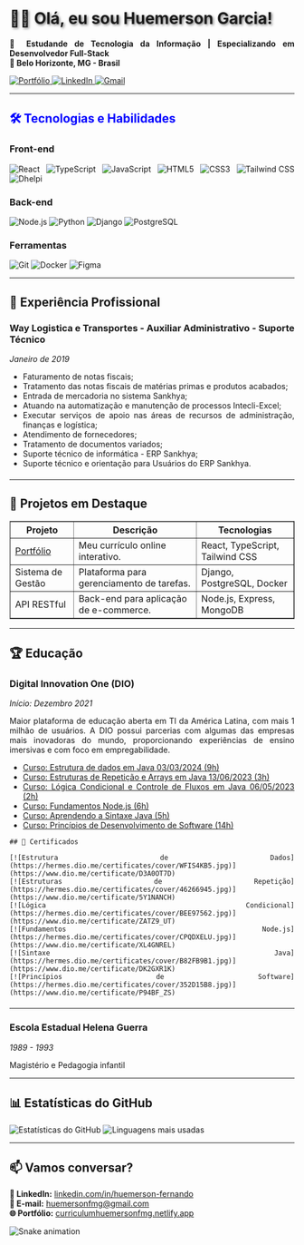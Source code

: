 <div align="justify">
  <h1 style="text-shadow: 2px 2px 4px rgba(0, 0, 0, 0.5);">👨‍⚖️ Olá, eu sou Huemerson Garcia!</h1>

  <p style="text-align: justify;">
    <strong>💼 Estudande de Tecnologia da Informação | Especializando em Desenvolvedor Full-Stack</strong><br>
    <strong>📍 Belo Horizonte, MG - Brasil</strong>
  </p>

  <p>
    <a href="https://curriculumhuemersonfmg.netlify.app/" target="_blank">
      <img src="https://img.shields.io/badge/-Portfólio-000?style=flat&logo=react&logoColor=white" alt="Portfólio">
    </a>
    <a href="https://www.linkedin.com/in/huemersonfmg/" target="_blank">
      <img src="https://img.shields.io/badge/-LinkedIn-0077B5?style=flat&logo=linkedin&logoColor=white" alt="LinkedIn">
    </a>
    <a href="mailto:huemersonfmg@gmail.com">
      <img src="https://img.shields.io/badge/-Gmail-D14836?style=flat&logo=gmail&logoColor=white" alt="Gmail">
    </a>
  </p>

  <hr>

  <h2 style="color: blue;">🛠️ Tecnologias e Habilidades</h2>

  <h3>Front-end</h3>
  <p>
    <img src="https://img.shields.io/badge/-React-61DAFB?logo=react&logoColor=black" alt="React">
    <img src="https://img.shields.io/badge/-TypeScript-3178C6?logo=typescript&logoColor=white" alt="TypeScript">
    <img src="https://img.shields.io/badge/-JavaScript-F7DF1E?logo=javascript&logoColor=black" alt="JavaScript">
    <img src="https://img.shields.io/badge/-HTML5-E34F26?logo=html5&logoColor=white" alt="HTML5">
    <img src="https://img.shields.io/badge/-CSS3-1572B6?logo=css3&logoColor=white" alt="CSS3">
    <img src="https://img.shields.io/badge/-Tailwind_CSS-06B6D4?logo=tailwind-css&logoColor=white" alt="Tailwind CSS">
    <img src="https://img.shields.io/badge/-Dhelpi-8A2BE2?logo=github&logoColor=white" alt="Dhelpi">
  </p>

  <h3>Back-end</h3>
  <p>
    <img src="https://img.shields.io/badge/-Node.js-339933?logo=node.js&logoColor=white" alt="Node.js">
    <img src="https://img.shields.io/badge/-Python-3776AB?logo=python&logoColor=white" alt="Python">
    <img src="https://img.shields.io/badge/-Django-092E20?logo=django&logoColor=white" alt="Django">
    <img src="https://img.shields.io/badge/-PostgreSQL-4169E1?logo=postgresql&logoColor=white" alt="PostgreSQL">
  </p>

  <h3>Ferramentas</h3>
  <p>
    <img src="https://img.shields.io/badge/-Git-F05032?logo=git&logoColor=white" alt="Git">
    <img src="https://img.shields.io/badge/-Docker-2496ED?logo=docker&logoColor=white" alt="Docker">
    <img src="https://img.shields.io/badge/-Figma-F24E1E?logo=figma&logoColor=white" alt="Figma">
  </p>

  <hr>

  <h2>📌 Experiência Profissional</h2>

  <div style="margin-bottom: 20px;">
    <h3>Way Logistica e Transportes - Auxiliar Administrativo - Suporte Técnico</h3>
    <p><em>Janeiro de 2019</em></p>
    <ul>
      <li>Faturamento de notas fiscais;</li>
      <li>Tratamento das notas fiscais de matérias primas e produtos acabados;</li>
      <li>Entrada de mercadoria no sistema Sankhya;</li>
      <li>Atuando na automatização e manutenção de processos Intecli-Excel;</li>
      <li>Executar serviços de apoio nas áreas de recursos de administração, finanças e logística;</li>
      <li>Atendimento de fornecedores;</li>
      <li>Tratamento de documentos variados;</li>
      <li>Suporte técnico de informática - ERP Sankhya;</li>
      <li>Suporte técnico e orientação para Usuários do ERP Sankhya.</li>
    </ul>
  </div>

  <hr>

  <h2>🚀 Projetos em Destaque</h2>

  <table border="1" style="width: 100%; border-collapse: collapse;">
    <tr>
      <th>Projeto</th>
      <th>Descrição</th>
      <th>Tecnologias</th>
    </tr>
    <tr>
      <td><a href="https://curriculumhuemersonfmg.netlify.app/" target="_blank">Portfólio</a></td>
      <td>Meu currículo online interativo.</td>
      <td>React, TypeScript, Tailwind CSS</td>
    </tr>
    <tr>
      <td>Sistema de Gestão</td>
      <td>Plataforma para gerenciamento de tarefas.</td>
      <td>Django, PostgreSQL, Docker</td>
    </tr>
    <tr>
      <td>API RESTful</td>
      <td>Back-end para aplicação de e-commerce.</td>
      <td>Node.js, Express, MongoDB</td>
    </tr>
  </table>

  <hr>

  <h2>🏆 Educação</h2>

  <div style="margin-bottom: 20px;">
    <h3>Digital Innovation One (DIO)</h3>
    <p><em>Início: Dezembro 2021</em></p>
    <p>
      Maior plataforma de educação aberta em TI da América Latina, com mais 1 milhão de usuários.
      A DIO possui parcerias com algumas das empresas mais inovadoras do mundo, proporcionando experiências
      de ensino imersivas e com foco em empregabilidade.
    </p>
    <ul>
      <li><a href="https://assets.dio.me/D3aUOT7d-Bgk3tCMo8vQE2WZkHqgfpL7UpMYF2kY0YI/f:webp/h:320/q:70/w:450/L2NlcnRpZmljYXRlcy9jb3Zlci9XRklTNEtCNS5qcGc" target="_blank">Curso: Estrutura de dados em Java 03/03/2024 (9h)</a></li>
      <li><a href="https://assets.dio.me/sY1NaNCHntR42e1Vha5GYqZFhdGB0omu4hFir0j_jbo/f:webp/h:320/q:70/w:450/L2NlcnRpZmljYXRlcy9jb3Zlci80NjI2Njk0NS5qcGc" target="_blank">Curso: Estruturas de Repetição e Arrays em Java 13/06/2023 (3h)</a></li>
      <li><a href="https://assets.dio.me/zAtZ9_UtCKUBTp1x2GcMDrgcVO1TINM7O-AKjDpvaJU/f:webp/h:320/q:70/w:450/L2NlcnRpZmljYXRlcy9jb3Zlci9CRUU5NzU2Mi5qcGc" target="_blank">Curso: Lógica Condicional e Controle de Fluxos em Java 06/05/2023 (2h)</a></li>
      <li><a href="https://assets.dio.me/xL4GnRELgHo7Uz34gKt9OB2PUh4c2mfdgwi7_XCiJEw/f:webp/h:320/q:70/w:450/L2NlcnRpZmljYXRlcy9jb3Zlci9DUFFEWEVMVS5qcGc" target="_blank">Curso: Fundamentos Node.js (6h)</a></li>
      <li><a href="https://assets.dio.me/DK2gXr1KSENnxidbOgFOMIYUkmCqW60O07gWrDPgBJg/f:webp/h:320/q:70/w:450/L2NlcnRpZmljYXRlcy9jb3Zlci9CODJGQjlCMS5qcGc" target="_blank">Curso: Aprendendo a Sintaxe Java (5h)</a></li>
      <li><a href="https://assets.dio.me/P94BF_zSJ9RJm1JlM97riNZaI5hLkavqbXq_CR1IZ3c/f:webp/h:320/q:70/w:450/L2NlcnRpZmljYXRlcy9jb3Zlci8zNTJEMTVCOC5qcGc" target="_blank">Curso: Princípios de Desenvolvimento de Software (14h)</a></li>
    </ul>

    ## 📜 Certificados

    [![Estrutura de Dados](https://hermes.dio.me/certificates/cover/WFIS4KB5.jpg)](https://www.dio.me/certificate/D3A0OT7D)
    [![Estruturas de Repetição](https://hermes.dio.me/certificates/cover/46266945.jpg)](https://www.dio.me/certificate/5Y1NANCH)
    [![Lógica Condicional](https://hermes.dio.me/certificates/cover/BEE97562.jpg)](https://www.dio.me/certificate/ZATZ9_UT)
    [![Fundamentos Node.js](https://hermes.dio.me/certificates/cover/CPQDXELU.jpg)](https://www.dio.me/certificate/XL4GNREL)
    [![Sintaxe Java](https://hermes.dio.me/certificates/cover/B82FB9B1.jpg)](https://www.dio.me/certificate/DK2GXR1K)
    [![Princípios de Software](https://hermes.dio.me/certificates/cover/352D15B8.jpg)](https://www.dio.me/certificate/P94BF_ZS)

  </div>

  <hr>

  <div>
    <h3>Escola Estadual Helena Guerra</h3>
    <p><em>1989 - 1993</em></p>
    <p>Magistério e Pedagogia infantil</p>
  </div>

  <hr>

  <h2>📊 Estatísticas do GitHub</h2>

  <p>
    <img src="https://github-readme-stats.vercel.app/api?username=huemersonfmg&show_icons=true&theme=dracula&hide_border=true" alt="Estatísticas do GitHub">
    <img src="https://github-readme-stats.vercel.app/api/top-langs/?username=huemersonfmg&layout=compact&theme=dracula&hide_border=true" alt="Linguagens mais usadas">
  </p>

  <hr>

  <h2>📫 Vamos conversar?</h2>

  <p>
    <strong>💼 LinkedIn:</strong> <a href="https://www.linkedin.com/in/huemerson-fernando/" target="_blank">linkedin.com/in/huemerson-fernando</a><br>
    <strong>📧 E-mail:</strong> <a href="mailto:huemersonfmg@gmail.com">huemersonfmg@gmail.com</a><br>
    <strong>🌐 Portfólio:</strong> <a href="https://curriculumhuemersonfmg.netlify.app/" target="_blank">curriculumhuemersonfmg.netlify.app</a>
  </p>

  <img src="https://github.com/huemersonfmg/huemersonfmg/blob/output/github-contribution-grid-snake.svg" alt="Snake animation">
</div>
